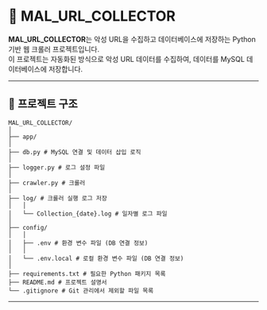 # 🚀 MAL_URL_COLLECTOR

**MAL_URL_COLLECTOR**는 악성 URL을 수집하고 데이터베이스에 저장하는 Python 기반 웹 크롤러 프로젝트입니다.  
이 프로젝트는 자동화된 방식으로 악성 URL 데이터를 수집하여, 데이터를 MySQL 데이터베이스에 저장합니다.

---

## 📂 **프로젝트 구조**

```
MAL_URL_COLLECTOR/ 
│ 
├── app/ 
│ 
├── db.py # MySQL 연결 및 데이터 삽입 로직 
│ 
├── logger.py # 로그 설정 파일 
│ 
├── crawler.py # 크롤러
│
├── log/ # 크롤러 실행 로그 저장 
│   │ 
│   └── Collection_{date}.log # 일자별 로그 파일
│
├── config/ 
│   │ 
│   ├── .env # 환경 변수 파일 (DB 연결 정보) 
│   │ 
│   └── .env.local # 로컬 환경 변수 파일 (DB 연결 정보) 
│ 
├── requirements.txt # 필요한 Python 패키지 목록 
├── README.md # 프로젝트 설명서 
└── .gitignore # Git 관리에서 제외할 파일 목록
```

---

